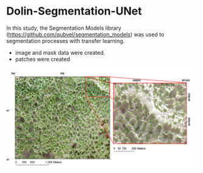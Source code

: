 # Dolin-Segmentation-UNet
In this study, the Segmentation Models library (https://github.com/qubvel/segmentation_models) was used to segmentation processes with transfer learning.

* image and mask data were created.
* patches were created


<p align="left">
  <img src="predicted_image.jpg" width="1024" alt="Dolin segmentation by Dr.Ali POLAT(2021)">
</p>
